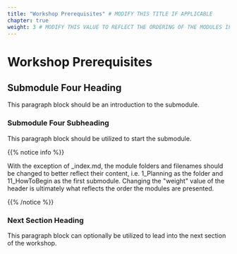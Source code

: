 ```yaml
---
title: "Workshop Prerequisites" # MODIFY THIS TITLE IF APPLICABLE
chapter: true
weight: 3 # MODIFY THIS VALUE TO REFLECT THE ORDERING OF THE MODULES IF APPLICABLE
---
```


# Workshop Prerequisites <!-- MODIFY THIS HEADING IF APPLICABLE -->

## Submodule Four Heading <!-- MODIFY THIS SUBHEADING -->

This paragraph block should be an introduction to the submodule.

### Submodule Four Subheading <!-- MODIFY THIS SUBHEADING -->
This paragraph block should be utilized to start the submodule. <br>

{{% notice info %}}
<p style='text-align: left;'>
With the exception of _index.md, the module folders and filenames should be changed to better reflect their content, i.e. 1_Planning as the folder and 11_HowToBegin as the first submodule. Changing the "weight" value of the header is ultimately what reflects the order the modules are presented.
</p>
{{% /notice %}}

### Next Section Heading <!-- MODIFY THIS HEADING -->
This paragraph block can optionally be utilized to lead into the next section of the workshop.